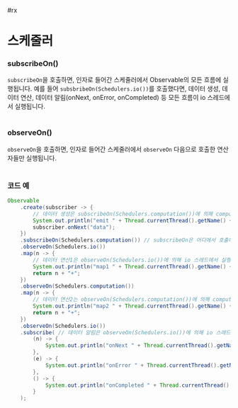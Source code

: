 #rx

# 스케줄러

### subscribeOn()
```subscribeOn```을 호출하면, 인자로 들어간 스케줄러에서 Observable의 모든 흐름에 실행됩니다. 예를 들어 ```subsbribeOn(Schedulers.io())```를 호출했다면, 데이터 생성, 데이터 연산, 데이터 알림(onNext, onError, onCompleted) 등 모든 흐름이 io 스레드에서 실행됩니다.<br>
<br>

### observeOn()
```observeOn```을 호출하면, 인자로 들어간 스케줄러에서 ```observeOn``` 다음으로 호출한 연산자들만 실행됩니다.<br>
<br>

### 코드 예
```java
Observable
	.create(subscriber -> {
		// 데이터 생성은 subscribeOn(Schedulers.computation())에 의해 computation 스레드에서 실행됩니다.
		System.out.println("emit " + Thread.currentThread().getName() + " data");
		subscriber.onNext("data");
	})
	.subscribeOn(Schedulers.computation()) // subscribeOn은 어디에서 호출해도 같은 결과를 냅니다.
	.observeOn(Schedulers.io())
	.map(n -> {
		// 데이터 연산1은 observeOn(Schedulers.io())에 의해 io 스레드에서 실행됩니다.
		System.out.println("map1 " + Thread.currentThread().getName() + " " + n + "+");
		return n + "+";
	})
	.observeOn(Schedulers.computation())
	.map(n -> {
		// 데이터 연산2는 observeOn(Schedulers.computation())에 의해 computation 스레드에서 실행됩니다.
		System.out.println("map2 " + Thread.currentThread().getName() + " " + n + "+");
		return n + "+";
	})
	.observeOn(Schedulers.io())
	.subscribe( // 데이터 알림은 observeOn(Schedulers.io())에 의해 io 스레드에서 실행됩니다.
		(n) -> {
			System.out.println("onNext " + Thread.currentThread().getName() + " " + n);
		},
		(e) -> {
			System.out.println("onError " + Thread.currentThread().getName());
		},
		() -> {
			System.out.println("onCompleted " + Thread.currentThread().getName());
		}
	);
```
